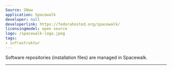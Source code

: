 ```yaml
---
Source: SNow
application: Spacewalk
developer: null
developerlink: https://fedorahosted.org/spacewalk/
licensingmodel: open source
logo: /spacewalk-logo.jpeg
tags:
- infrastruktur
---
```

Software repositories (installation files) are managed in Spacewalk.

---
